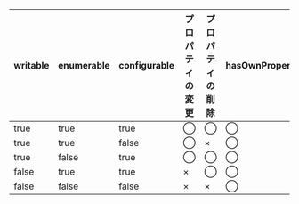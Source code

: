 | writable | enumerable | configurable | プロパティの変更 | プロパティの削除 | hasOwnProperty | propertyIsEnumerable |
| -------- | ---------- | ------------ | ---------------- | ---------------- | -------------- | -------------------- |
| true     | true       | true         | ◯                | ◯                | ◯              | ◯                    |
| true     | true       | false        | ◯                | ×                | ◯              | ◯                    |
| true     | false      | true         | ◯                | ◯                | ◯              | ×                    |
| false    | true       | true         | ×                | ◯                | ◯              | ◯                    |
| false    | false      | false        | ×                | ×                | ◯              | ×                    |
